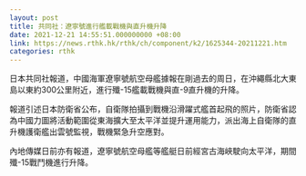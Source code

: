 ```yaml
---
layout: post
title: 共同社：遼寧號進行艦載戰機與直升機升降
date: 2021-12-21 14:55:51.000000000 +08:00
link: https://news.rthk.hk/rthk/ch/component/k2/1625344-20211221.htm
categories: rthk
---
```


日本共同社報道，中國海軍遼寧號航空母艦據報在剛過去的周日，在沖繩縣北大東島以東約300公里附近，進行殲-15艦載戰機與直-9直升機的升降。

報道引述日本防衛省公布，自衛隊拍攝到戰機沿滑躍式艦首起飛的照片，防衛省認為中國力圖將活動範圍從東海擴大至太平洋並提升運用能力，派出海上自衛隊的直升機護衛艦出雲號監視，戰機緊急升空應對。

內地傳媒日前亦有報道，遼寧號航空母艦等艦艇日前經宮古海峽駛向太平洋，期間殲-15戰鬥機進行升降。
